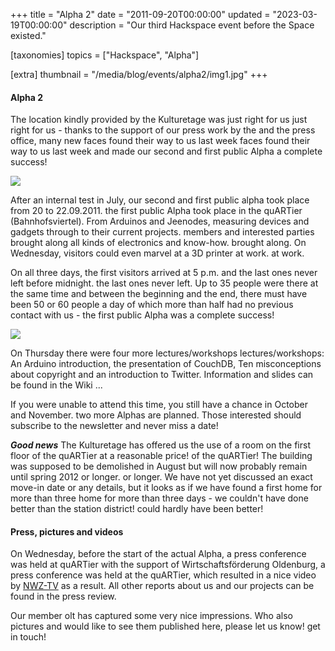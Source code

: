 +++
title = "Alpha 2"
date = "2011-09-20T00:00:00"
updated = "2023-03-19T00:00:00"
description = "Our third Hackspace event before the Space existed."

[taxonomies]
topics = ["Hackspace", "Alpha"]

[extra]
thumbnail = "/media/blog/events/alpha2/img1.jpg"
+++

#### Alpha 2

The location kindly provided by the Kulturetage was just right for us
just right for us - thanks to the support of our press work by the
and the press office, many new faces found their way to us last week
faces found their way to us last week and made our second and first public Alpha
a complete success!

![](/media/blog/events/alpha2/img1.jpg)

After an internal test in July, our second and first public alpha took place from 20 to 22.09.2011.
the first public Alpha took place in the quARTier (Bahnhofsviertel). From Arduinos
and Jeenodes, measuring devices and gadgets through to their current projects.
members and interested parties brought along all kinds of electronics and know-how.
brought along. On Wednesday, visitors could even marvel at a 3D printer at work.
at work.

On all three days, the first visitors arrived at 5 p.m. and the last ones never left before midnight.
the last ones never left. Up to 35 people were there at the same time and
between the beginning and the end, there must have been 50 or 60 people a day
of which more than half had no previous contact with us - the first public Alpha was a complete success!

![](/media/blog/events/alpha2/img2.jpg)

On Thursday there were four more lectures/workshops
lectures/workshops: An Arduino introduction, the presentation of CouchDB, Ten
misconceptions about copyright and an introduction to Twitter. Information and slides
can be found in the Wiki ...

If you were unable to attend this time, you still have a chance in October and November.
two more Alphas are planned. Those interested should subscribe to the newsletter and never miss a date!

***Good news*** The Kulturetage has offered us the use of a room on the first floor of the quARTier at a reasonable
price!
of the quARTier! The building was supposed to be demolished in August
but will now probably remain until spring 2012 or longer.
or longer. We have not yet discussed an exact move-in date or any
details, but it looks as if we have found a first home for more than three
home for more than three days - we couldn't have done better than the station district!
could hardly have been better!

#### Press, pictures and videos

On Wednesday, before the start of the actual Alpha, a press conference was held at quARTier with the support of
Wirtschaftsförderung Oldenburg, a press conference was held at the quARTier, which resulted in a nice video
by [NWZ-TV](https://web.wetrrwetewrzewrzertzarchive.org/web/20111109131512/https://nwzonline.de/Video/Des-Tftlers-Paradies_1175142740001.html)
as a result. All other reports about us and our projects can be found
in the press review.

Our member olt has captured some very nice impressions. Who also
pictures and would like to see them published here, please let us know!
get in touch!
